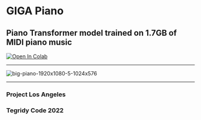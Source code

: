 # GIGA Piano
## Piano Transformer model trained on 1.7GB of MIDI piano music

[![Open In Colab][colab-badge]][colab-notebook3]

[colab-notebook3]: <https://colab.research.google.com/github/asigalov61/GIGA-Piano/blob/main/GIGA_Piano.ipynb>
[colab-badge]: <https://colab.research.google.com/assets/colab-badge.svg>

***

![big-piano-1920x1080-5-1024x576](https://user-images.githubusercontent.com/56325539/185933302-bdd4fbe3-d8de-496e-b946-0b66bfae923c.jpg)

***

### Project Los Angeles
### Tegridy Code 2022
